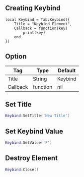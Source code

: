 ## Creating Keybind
```luau
local Keybind = Tab:Keybind({
    Title = "Keybind Element",
    Callback = function(key)
        print(key)
    end
})
```

## Option
| Tag         | Type        | Default    |
| ----------- | ----------- |------------|
| Title       | String      | Keybind    |
| Callback    | function    | nil        |

## Set Title
```lua
Keybind:SetTitle('New Title')
```
## Set Keybind Value
```lua
Keybind:SetValue('F')
```
## Destroy Element
```lua
Keybind:Close()
```
